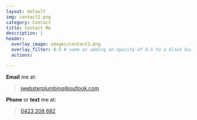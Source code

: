 ```yaml
---
layout: default
img: contact2.png
category: Contact
title: Contact Me
description: |
header:
  overlay_image: images/contact2.png
  overlay_filter: 0.5 # same as adding an opacity of 0.5 to a black background
  actions:

---
```

**Email** me at:
> <jwebsterplumbing@outlook.com>

**Phone** or **text** me at:
> [0423 208 682](tel:0423208682)
